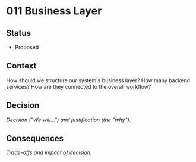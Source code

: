 # 011 Business Layer

## Status

- Proposed

## Context

How should we structure our system's business layer? How many backend services? How are they connected to the overall workflow?

## Decision

_Decision ("We will...") and justification (the "why")._

## Consequences

_Trade-offs and impact of decision._
